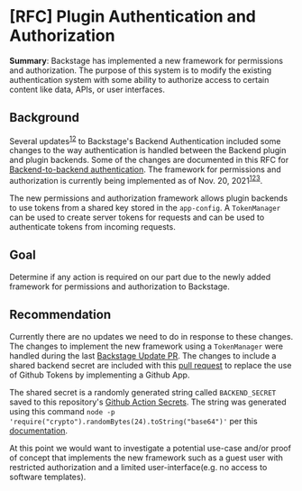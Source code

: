 # [RFC] Plugin Authentication and Authorization

**Summary**:
Backstage has implemented a new framework for permissions and authorization. The purpose of this system is to modify the existing authentication system with some ability to authorize access to certain content like data, APIs, or user interfaces.

## Background
Several updates<sup>[1](https://github.com/backstage/backstage/commit/8ceffe5f98f32f1bbc2f4ca9996309f314613842#diff-ec52f22d476ccc33271d11c4f08a68369614378aa0cb9aa5aba2f08943cd68df)[2](https://github.com/backstage/backstage/commit/24dce3ca434123ec90701aa91e58373f142c6a00#diff-bafb129928d4f3c909ae8b0772c4f1df9c7d8c11b096b60a9c80192b49ceb565)</sup> to Backstage's Backend Authentication included some changes to the way authentication is handled between the Backend plugin and plugin backends. Some of the changes are documented in this RFC for [Backend-to-backend authentication](https://github.com/backstage/backstage/blob/master/docs/tutorials/backend-to-backend-auth.md). The framework for permissions and authorization is currently being implemented as of Nov. 20, 2021<sup>[1](https://github.com/backstage/backstage/pull/7761)[2](https://github.com/backstage/backstage/pull/7761#issuecomment-974655528)[3](https://github.com/backstage/backstage/issues/5679#issuecomment-985241273)</sup>.

The new permissions and authorization framework allows plugin backends to use tokens from a shared key stored in the `app-config`. A `TokenManager` can be used to create server tokens for requests and can be used to authenticate tokens from incoming requests.

## Goal
Determine if any action is required on our part due to the newly added framework for permissions and authorization to Backstage.

## Recommendation
Currently there are no updates we need to do in response to these changes. The changes to implement the new framework using a `TokenManager` were handled during the last [Backstage Update PR](https://github.com/department-of-veterans-affairs/lighthouse-developer-portal/pull/328/files). The changes to include a shared backend secret are included with this [pull request](https://github.com/department-of-veterans-affairs/lighthouse-developer-portal/pull/388/files) to replace the use of Github Tokens by implementing a Github App.

The shared secret is a randomly generated string called `BACKEND_SECRET` saved to this repository's [Github Action Secrets](https://github.com/department-of-veterans-affairs/lighthouse-developer-portal/settings/secrets/actions). The string was generated using this command `node -p 'require("crypto").randomBytes(24).toString("base64")'` per this [documentation](https://backstage.io/docs/tutorials/backend-to-backend-auth).

At this point we would want to investigate a potential use-case and/or proof of concept that implements the new framework such as a guest user with restricted authorization and a limited user-interface(e.g. no access to software templates).
